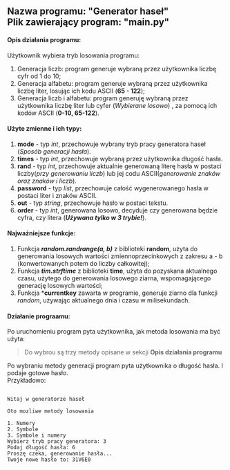 ## Nazwa programu: "Generator haseł" <br> Plik zawierający program: "main.py"

#### Opis działania programu:
Użytkownik wybiera tryb losowania programu:
1. Generacja liczb: program generuje wybraną przez użytkownika liczbę cyfr od 1 do 10; <br>
2. Generacja alfabetu: program generuje wybraną przez użytkownika liczbę liter, losując ich kodu ASCII (**65 - 122**); <br>
3. Generacja liczb i alfabetu: program generuję wybraną przez użytkownika liczbę liter lub cyfer (*Wybierane losowo*) , za pomocą ich kodów ASCII (**0-10, 65-122**). 

#### Użyte zmienne i ich typy:
1. **mode** - typ *int*, przechowuje wybrany tryb pracy generatora haseł (*Sposób generacji hasła*). <br>
2. **times** - typ *int*, przechowuje wybraną przez użytkownika długość hasła. <br>
3. **rand** - typ *int*, przechowuje aktualnie generowaną literę hasła w postaci liczby(*przy generowaniu liczb*) lub jej codu ASCII(*generowanie znaków oraz znaków i liczb*). <br>
4. **password** - typ *list*, przechowuje całość wygenerowanego hasła w postaci liter i znaków ASCII. <br>
5. **out** - typ *string*, przechowuje hasło w postaci tekstu. <br>
6. **order** - typ *int*, generowana losowo, decyduje czy generowana będzie cyfra, czy litera (***Używana tylko w 3 trybie!***).

#### Najważniejsze funkcje:
1. Funkcja ***random.randrange(a, b)*** z biblioteki **random**, użyta do generowania losowych wartości zmiennoprzecinkowych z zakresu a - b (konwertowanych potem do liczby całkowitej); <br>
2. Funkcja ***tim.strftime*** z biblioteki **time**, użyta do pozyskana aktualnego czasu, użytego do generowania losowego ziarna, wspomagającego generację losowych wartości; <br>
3. Funkcja ***currentkey** zawarta w programie, generuje ziarno dla funkcji *random*, używając aktualnego dnia i czasu w milisekundach. <br>

#### Działanie prograamu:
Po uruchomieniu program pyta użytkownika, jak metoda losowania ma być użyta: <br>
> Do wybrou są trzy metody opisane w sekcji **Opis działania programu**

Po wybraniu metody generacji program pyta użytkownika o długość hasła. I podaje gotowe hasło. <br>
Przykładowo: 
```

Witaj w generatorze haseł

Oto mozliwe metody losowania

1. Numery
2. Symbole
3. Symbole i numery
Wybierz tryb pracy generatora: 3
Podaj długość hasła: 6
Proszę czeka, generowanie hasła...
Twoje nowe hasło to: 31V6E0 
```




